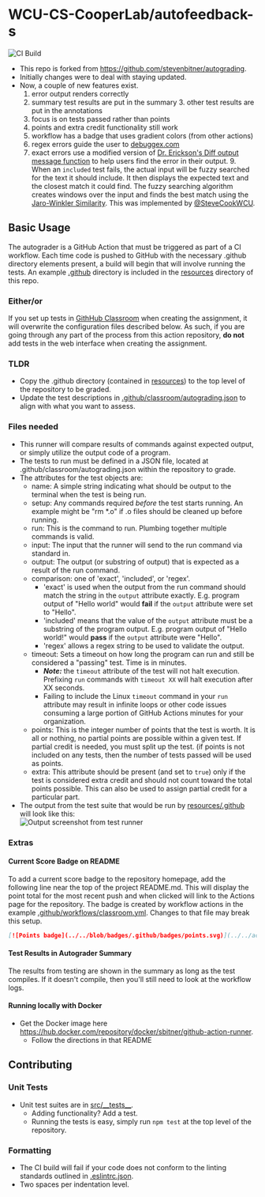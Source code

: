 # WCU-CS-CooperLab/autofeedback-s
![CI Build](https://github.com/WCU-CS-CooperLab/autofeedback-s/actions/workflows/ci.yml/badge.svg)

- This repo is forked from https://github.com/stevenbitner/autograding.
- Initially changes were to deal with staying updated.
- Now, a couple of new features exist.
    1. error output renders correctly 
	2. summary test results are put in the summary
        3. other test results are put in the annotations
	4. focus is on tests passed rather than points
	5. points and extra credit functionality still work
	6. workflow has a badge that uses gradient colors (from other actions)
	7. regex errors guide the user to [debuggex.com](https://www.debuggex.com)
	8. exact errors use a modified version of [Dr. Erickson's Diff output message function](https://github.com/DrErickson/autograding/blob/854db244b494c0fe3d3c7599cedd3033fd9ecae2/src/runner.ts#L168-L234) to help users find the error in their output.
        9. When an `included` test fails, the actual input will be fuzzy searched for the text it should include. It then displays the expected text and the closest match it could find. The fuzzy searching algorithm creates windows over the input and finds the best match using the [Jaro-Winkler Similarity](https://en.wikipedia.org/wiki/Jaro%E2%80%93Winkler_distance). This was implemented by [@SteveCookWCU](https://github.com/SteveCookWCU).

## Basic Usage
The autograder is a GitHub Action that must be triggered as part of a CI workflow.
Each time code is pushed to GitHub with the necessary .github directory elements present, a build will begin that will involve running the tests.
An example [.github](resources/.github) directory is included in the [resources](resources) directory of this repo.

### Either/or
If you set up tests in [GithHub Classroom](https://classroom.github.com) when creating the assignment, it will overwrite the configuration files described below.
As such, if you are going through any part of the process from this action repository, **do not** add tests in the web interface when creating the assignment.

### TLDR
- Copy the .github directory (contained in [resources](resources)) to the top level of the repository to be graded.
- Update the test descriptions in [.github/classroom/autograding.json](resources/.github/classroom/autograding.json) to align with what you want to assess.


### Files needed
- This runner will compare results of commands against expected output, or simply utilize the output code of a program.
- The tests to run must be defined in a JSON file, located at .github/classroom/autograding.json within the repository to grade.
- The attributes for the test objects are:
	- name: A simple string indicating what should be output to the terminal when the test is being run.
	- setup: Any commands required _before_ the test starts running. An example might be "rm *.o" if .o files should be cleaned up before running.
	- run: This is the command to run. Plumbing together multiple commands is valid.
	- input: The input that the runner will send to the run command via standard in.
	- output: The output (or substring of output) that is expected as a result of the run command.
	- comparison: one of 'exact', 'included', or 'regex'.
		- 'exact' is used when the output from the run command should match the string in the `output` attribute exactly. E.g. program output of "Hello world" would **fail** if the `output` attribute were set to "Hello". 
		- 'included' means that the value of the `output` attribute must be a substring of the program output. E.g. program output of "Hello world!" would **pass** if the `output` attribute were "Hello".
		- 'regex' allows a regex string to be used to validate the output.
	- timeout: Sets a timeout on how long the program can run and still be considered a "passing" test. Time is in minutes.
		- ***Note:*** the `timeout` attribute of the test will not halt execution. Prefixing `run` commands with `timeout XX` will halt execution after XX seconds.
		- Failing to include the Linux `timeout` command in your `run` attribute may result in infinite loops or other code issues consuming a large portion of GitHub Actions minutes for your organization.
	- points: This is the integer number of points that the test is worth. It is all or nothing, no partial points are possible within a given test. If partial credit is needed, you must split up the test. (if points is not included on any tests, then the number of tests passed will be used as points.
	- extra: This attribute should be present (and set to `true`) only if the test is considered extra credit and should not count toward the total points possible. This can also be used to assign partial credit for a particular part.
- The output from the test suite that would be run by [resources/.github](resources/.github) will look like this:\
![Output screenshot from test runner](resources/runner-output.png)

### Extras
#### Current Score Badge on README
To add a current score badge to the repository homepage, add the following line near the top of the project README.md.
This will display the point total for the most recent push and when clicked will link to the Actions page for the repository.
The badge is created by workflow actions in the example [.github/workflows/classroom.yml](resources/.github/workflows/classroom.yml).
Changes to that file may break this setup.
```md
[![Points badge](../../blob/badges/.github/badges/points.svg)](../../actions)
```

#### Test Results in Autograder Summary
The results from testing are shown in the summary as long as the test compiles. If it doesn't compile, then you'll still need to look at the workflow logs.

#### Running locally with Docker
- Get the Docker image here https://hub.docker.com/repository/docker/sbitner/github-action-runner. 
	- Follow the directions in that README

## Contributing
### Unit Tests
- Unit test suites are in [src/\_\_tests\_\_](src/__tests__).
	- Adding functionality? Add a test.
	- Running the tests is easy, simply run `npm test` at the top level of the repository.

### Formatting
- The CI build will fail if your code does not conform to the linting standards outlined in [.eslintrc.json](.eslintrc.json).
- Two spaces per indentation level.
